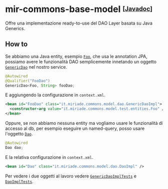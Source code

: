 # mir-commons-base-model <sup><sub>[[Javadoc](https://svaponi.github.io/mir-commons/mir-commons-base-model)]</sub></sup>

Offre una implementazione ready-to-use del DAO Layer basata su Java Generics.

## How to

Se abbiamo una Java entity, esempio [`Foo`](https://github.com/svaponi/mir-commons/blob/master/mir-commons-base-model/src/test/java/it/miriade/commons/model/test/entities/Foo.java), che usa le annotation JPA, possiamo avere le funzionalità DAO semplicemente innetando un oggetto [`GenericDao`](https://github.com/svaponi/mir-commons/blob/master/mir-commons-base-model/src/main/java/it/miriade/commons/model/dao/GenericDao.java) nel nostro service.

```Java
@Autowired
@Qualifier("FooDao")
GenericDao<Foo, String> fooDao;
```

E aggiungendo la configurazione in `context.xml`.

```Xml
<bean id="FooDao" class="it.miriade.commons.model.dao.GenericDaoImpl">
  <constructor-arg value="it.miriade.commons.model.test.entities.Foo" />
</bean>
```

Oppure, se non abbiamo nessuna entity ma vogliamo usare le funzionalità di accesso al db, per esempio eseguire un named-query, posso usare l'oggetto [`Dao`](https://github.com/svaponi/mir-commons/blob/master/mir-commons-base-model/src/main/java/it/miriade/commons/model/dao/Dao.java).

```Java
@Autowired
Dao dao;
```

E la relativa configurazione in `context.xml`.

```Xml
<bean id="Dao" class="it.miriade.commons.model.dao.DaoImpl" />
```

Per vedere i due oggetti al lavoro vedere  [`GenericDaoImplTests`](https://github.com/svaponi/mir-commons/blob/master/mir-commons-base-model/src/test/java/it/miriade/commons/model/test/GenericDaoImplTests.java) e [`DaoImplTests`](https://github.com/svaponi/mir-commons/blob/master/mir-commons-base-model/src/test/java/it/miriade/commons/model/test/DaoImplTests.java).

